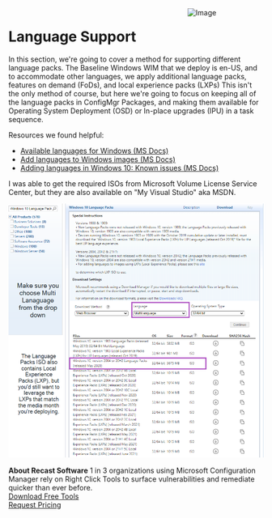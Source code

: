 <img style="float: right;" src="https://docs.recastsoftware.com/media/Recast-Logo-Dark_Horizontal_nav.png"  alt="Image" height="43" width="150">

# Language Support

In this section, we're going to cover a method for supporting different language packs. The Baseline Windows WIM that we deploy is en-US, and to accommodate other languages, we apply additional language packs, features on demand (FoDs), and local experience packs (LXPs) This isn't the only method of course, but here we're going to focus on keeping all of the language packs in ConfigMgr Packages, and making them available for Operating System Deployment (OSD) or In-place upgrades (IPU) in a task sequence.

Resources we found helpful:

- [Available languages for Windows (MS Docs)](https://docs.microsoft.com/en-us/windows-hardware/manufacture/desktop/available-language-packs-for-windows)
- [Add languages to Windows images (MS Docs)](https://docs.microsoft.com/en-us/windows-hardware/manufacture/desktop/add-language-packs-to-windows)
- [Adding languages in Windows 10: Known issues (MS Docs)](https://docs.microsoft.com/en-us/windows-hardware/manufacture/desktop/language-packs-known-issue)

I was able to get the required ISOs from Microsoft Volume License Service Center, but they are also available on "My Visual Studio" aka MSDN.

[![Language Support 01](media/LangSupport01.png)](media/LangSupport01.png)

**About Recast Software**
1 in 3 organizations using Microsoft Configuration Manager rely on Right Click Tools to surface vulnerabilities and remediate quicker than ever before.  
[Download Free Tools](https://www.recastsoftware.com/?utm_source=cmdocs&utm_medium=referral&utm_campaign=cmdocs#formarea)  
[Request Pricing](https://www.recastsoftware.com/pricing?utm_source=cmdocs&utm_medium=referral&utm_campaign=cmdocs)
